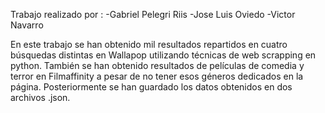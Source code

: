 Trabajo realizado por :
-Gabriel Pelegri Riis
-Jose Luis Oviedo
-Victor Navarro

En este trabajo se han obtenido mil resultados repartidos en cuatro búsquedas distintas en Wallapop utilizando técnicas de web scrapping en python.
También se han obtenido resultados de películas de comedia y terror en Filmaffinity a pesar de no tener esos géneros dedicados en la página.
Posteriormente se han guardado los datos obtenidos en dos archivos .json.
